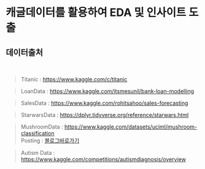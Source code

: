 # 캐글데이터를 활용하여 EDA 및 인사이트 도출

## 데이터출처

<br>

>Titanic : https://www.kaggle.com/c/titanic

>LoanData : https://www.kaggle.com/itsmesunil/bank-loan-modelling

>SalesData : https://www.kaggle.com/rohitsahoo/sales-forecasting

>StarwarsData : https://dplyr.tidyverse.org/reference/starwars.html

>MushroomData : https://www.kaggle.com/datasets/uciml/mushroom-classification
<br>Posting : [블로그바로가기](https://jongwon0280.github.io/da/Mushroom-Classification/)


>Autism Data : https://www.kaggle.com/competitions/autismdiagnosis/overview
